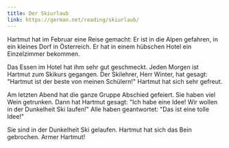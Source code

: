 ```yaml
---
title: Der Skiurlaub
link: https://german.net/reading/skiurlaub/
---
```


Hartmut hat im Februar eine Reise gemacht: Er ist in die Alpen gefahren, in ein kleines Dorf in Österreich. Er hat in einem hübschen Hotel ein Einzelzimmer bekommen.

Das Essen im Hotel hat ihm sehr gut geschmeckt. Jeden Morgen ist Hartmut zum Skikurs gegangen. Der Skilehrer, Herr Winter, hat gesagt: "Hartmut ist der beste von meinen Schülern!" Hartmut hat sich sehr gefreut.

Am letzten Abend hat die ganze Gruppe Abschied gefeiert. Sie haben viel Wein getrunken. Dann hat Hartmut gesagt: "Ich habe eine Idee! Wir wollen in der Dunkelheit Ski laufen!" Alle haben geantwortet: "Das ist eine tolle Idee!"

Sie sind in der Dunkelheit Ski gelaufen. Hartmut hat sich das Bein gebrochen. Armer Hartmut!